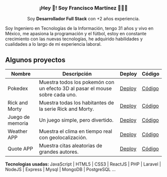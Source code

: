 <p align="center" width="300">
   <h3 align="center">¡Hey 👋! Soy Francisco Martínez 👨🏻‍💻</h3>
</p>

<p align="center">Soy <strong>Desarrollador Full Stack</strong> con +2 años experiencia.</p>
<p>Soy Ingeniero en Tecnologías de la Información, tengo 31 años y vivo en México, me apasiona la programación y el fútbol, estoy en constante crecimiento con las nuevas tecnologías, he adquirido habilidades y cualidades a lo largo de mi experiencia laboral.</p>

## Algunos proyectos

<table>
  <thead>
    <tr>
      <th>Nombre</th>
      <th>Descripción</th>
      <th>Deploy</th>
      <th>Código</th>
    </tr>
  </thead>
  <tbody>
    <tr>
      <td>Pokedex</td>
      <td>Muestra todos los pokemón con un efecto 3D al pasar el mouse sobre cada uno.</td>
      <td><a href="https://pokedex-fcomtz.netlify.app/">Deploy</></td>
      <td><a href="https://github.com/martinez-fko/PokedexEffect3D">Código</></td>
    </tr>
    <tr>
      <td>Rick and Morty</td>
      <td>Muestra todas los habitantes de la serie Rick and Morty.</td>
      <td><a href="https://locationsrickandmorty-fcomtz.netlify.app/">Deploy</></td>
      <td><a href="https://github.com/martinez-fko/LocationsRickAndMorty">Código</></td>
    </tr>
     <tr>
      <td>Juego de memoria</td>
      <td>Un juego simple, pero divertido.</td>
      <td><a href="https://memorygame-fcomtz.netlify.app/">Deploy</></td>
      <td><a href="https://github.com/martinez-fko/memoryGame#readme">Código</></td>
    </tr>
     <tr>
      <td>Weather APP</td>
      <td>Muestra el clima en tiempo real con geolocalización.</td>
      <td><a href="https://weather-fcomtz.netlify.app/">Deploy</></td>
      <td><a href="https://github.com/martinez-fko/weatherApp">Código</></td>
     </tr>
     <tr>
      <td>Quote APP</td>
      <td>Muestra citas aleatorias de grandes autores.</td>
      <td><a href="https://quote-fcomtz.netlify.app/">Deploy</></td>
      <td><a href="https://github.com/martinez-fko/quoteApp">Código</></td>
     </tr>
  </tbody>
</table>


<p><strong>Tecnologias usadas: </strong> JavaScript | HTML5 | CSS3 | ReactJS | PHP | Laravel | NodeJS | Express | Mysql | MongoDB | PostgreSQL ...</p>
